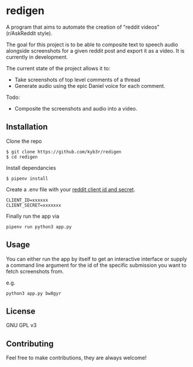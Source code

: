 # redigen

A program that aims to automate the creation of "reddit videos" (r/AskReddit style).

The goal for this project is to be able to composite text to speech audio alongside screenshots for a given reddit post and export it as a video. It is currently in development. 

The current state of the project allows it to:
- Take screenshots of top level comments of a thread
- Generate audio using the epic Daniel voice for each comment. 

Todo:
- Composite the screenshots and audio into a video. 

## Installation

Clone the repo

```console
$ git clone https://github.com/kyb3r/redigen
$ cd redigen
```

Install dependancies
```console
$ pipenv install
```

Create a .env file with your [reddit client id and secret](https://praw.readthedocs.io/en/latest/getting_started/quick_start.html).
```env
CLIENT_ID=xxxxxx
CLIENT_SECRET=xxxxxxx
```

Finally run the app via
```
pipenv run python3 app.py
```

## Usage
You can either run the app by itself to get an interactive interface or supply a command line argument for the id of the specific submission you want to fetch screenshots from. 

e.g. 
```
python3 app.py bw8gyr
```


## License 

GNU GPL v3

## Contributing

Feel free to make contributions, they are always welcome!
